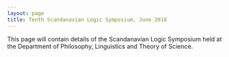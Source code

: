 ```yaml
---
layout: page
title: Tenth Scandanavian Logic Symposium, June 2018
---
```


This page will contain details of the Scandanavian Logic Symposium held at the Department of Philosophy, Linguistics and Theory of Science.